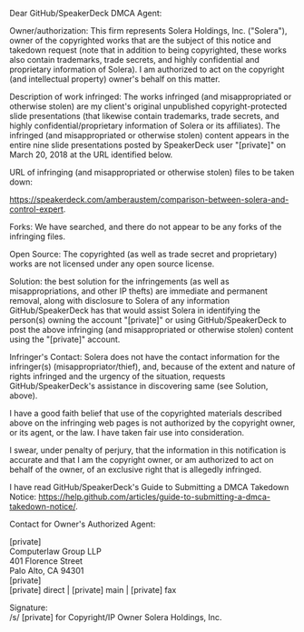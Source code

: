 Dear GitHub/SpeakerDeck DMCA Agent:

Owner/authorization: This firm represents Solera Holdings, Inc. ("Solera"), owner of the copyrighted works that are the subject of this notice and takedown request (note that in addition to being copyrighted, these works also contain trademarks, trade secrets, and highly confidential and proprietary information of Solera). I am authorized to act on the copyright (and intellectual property) owner's behalf on this matter.

Description of work infringed: The works infringed (and misappropriated or otherwise stolen) are my client's original unpublished copyright-protected slide presentations (that likewise contain trademarks, trade secrets, and highly confidential/proprietary information of Solera or its affiliates). The infringed (and misappropriated or otherwise stolen) content appears in the entire nine slide presentations posted by SpeakerDeck user "[private]" on March 20, 2018 at the URL identified below.

URL of infringing (and misappropriated or otherwise stolen) files to be taken down:

https://speakerdeck.com/amberaustem/comparison-between-solera-and-control-expert.

Forks: We have searched, and there do not appear to be any forks of the infringing files.

Open Source: The copyrighted (as well as trade secret and proprietary) works are not licensed under any open source license.

Solution: the best solution for the infringements (as well as misappropriations, and other IP thefts) are immediate and permanent removal, along with disclosure to Solera of any information GitHub/SpeakerDeck has that would assist Solera in identifying the person(s) owning the account "[private]" or using GitHub/SpeakerDeck to post the above infringing (and misappropriated or otherwise stolen) content using the "[private]" account.

Infringer's Contact: Solera does not have the contact information for the infringer(s) (misappropriator/thief), and, because of the extent and nature of rights infringed and the urgency of the situation, requests GitHub/SpeakerDeck's assistance in discovering same (see Solution, above).

I have a good faith belief that use of the copyrighted materials described above on the infringing web pages is not authorized by the copyright owner, or its agent, or the law. I have taken fair use into consideration.

I swear, under penalty of perjury, that the information in this notification is accurate and that I am the copyright owner, or am authorized to act on behalf of the owner, of an exclusive right that is allegedly infringed.

I have read GitHub/SpeakerDeck's Guide to Submitting a DMCA Takedown Notice: https://help.github.com/articles/guide-to-submitting-a-dmca-takedown-notice/.

Contact for Owner's Authorized Agent:

[private]  
Computerlaw Group LLP  
401 Florence Street  
Palo Alto, CA 94301   
[private]  
[private] direct | [private] main | [private] fax

Signature:  
/s/ [private] for Copyright/IP Owner Solera Holdings, Inc.
